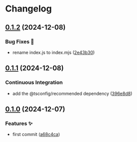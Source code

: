 # Changelog

## [0.1.2](https://github.com/hugomods/eslint-config/compare/eslint-config/v0.1.1...eslint-config/v0.1.2) (2024-12-08)


### Bug Fixes 🐞

* rename index.js to index.mjs ([2e43b30](https://github.com/hugomods/eslint-config/commit/2e43b307b37269926d57893218f7c47d742214c5))

## [0.1.1](https://github.com/hugomods/eslint-config/compare/eslint-config/v0.1.0...eslint-config/v0.1.1) (2024-12-08)


### Continuous Integration

* add the @tsconfig/recommended dependency ([396e8d8](https://github.com/hugomods/eslint-config/commit/396e8d88ac0da4daa61c5929015b1b53afc51a51))

## [0.1.0](https://github.com/hugomods/eslint-config/compare/eslint-config-v0.0.1...eslint-config/v0.1.0) (2024-12-07)


### Features ✨

* first commit ([a68c4ca](https://github.com/hugomods/eslint-config/commit/a68c4ca5c92264bfc5019662b174e2455712d7cb))
